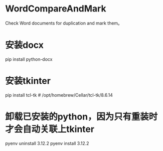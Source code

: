 # WordCompareAndMark
Check Word documents for duplication and mark them。

# 安装docx
pip install python-docx

# 安装tkinter
pip install tcl-tk # /opt/homebrew/Cellar/tcl-tk/8.6.14

# 卸载已安装的python，因为只有重装时才会自动关联上tkinter
pyenv uninstall 3.12.2
pyenv install 3.12.2
